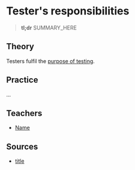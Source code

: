 # Tester's responsibilities

> **tl;dr** SUMMARY_HERE

## Theory

Testers fulfil the [purpose of testing](/concepts/testing-purpose.md).

## Practice

...

## Teachers

- [Name](#link)

## Sources

- [title](#link)

